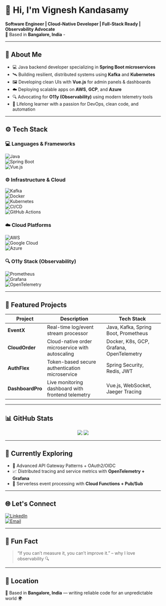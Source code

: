 # 👋 Hi, I'm **Vignesh Kandasamy**

**Software Engineer | Cloud-Native Developer | Full-Stack Ready | Observability Advocate**  
📍 Based in **Bangalore, India** - 

---

## 💼 About Me

- 💻 Java backend developer specializing in **Spring Boot microservices**  
- 🛰️ Building resilient, distributed systems using **Kafka** and **Kubernetes**  
- 🖼️ Developing clean UIs with **Vue.js** for admin panels & dashboards  
- ☁️ Deploying scalable apps on **AWS**, **GCP**, and **Azure**  
- 🔍 Advocating for **O11y (Observability)** using modern telemetry tools  
- 🧠 Lifelong learner with a passion for DevOps, clean code, and automation

---

## ⚙️ Tech Stack

### 💻 Languages & Frameworks  
![Java](https://img.shields.io/badge/Java-%23ED8B00.svg?style=for-the-badge&logo=java&logoColor=white)  
![Spring Boot](https://img.shields.io/badge/SpringBoot-%236DB33F.svg?style=for-the-badge&logo=spring-boot&logoColor=white)  
![Vue.js](https://img.shields.io/badge/Vue.js-35495E?style=for-the-badge&logo=vue.js&logoColor=4FC08D)

### ⚙️ Infrastructure & Cloud  
![Kafka](https://img.shields.io/badge/Kafka-231F20?style=for-the-badge&logo=apachekafka&logoColor=white)  
![Docker](https://img.shields.io/badge/Docker-2496ED?style=for-the-badge&logo=docker&logoColor=white)  
![Kubernetes](https://img.shields.io/badge/Kubernetes-326CE5?style=for-the-badge&logo=kubernetes&logoColor=white)  
![CI/CD](https://img.shields.io/badge/CI/CD-%234285F4?style=for-the-badge)  
![GitHub Actions](https://img.shields.io/badge/GitHub_Actions-%232671E5.svg?style=for-the-badge&logo=github-actions&logoColor=white)

### ☁️ Cloud Platforms  
![AWS](https://img.shields.io/badge/AWS-232F3E?style=for-the-badge&logo=amazon-aws&logoColor=white)  
![Google Cloud](https://img.shields.io/badge/GCP-4285F4?style=for-the-badge&logo=google-cloud&logoColor=white)  
![Azure](https://img.shields.io/badge/Azure-0078D4?style=for-the-badge&logo=microsoft-azure&logoColor=white)

### 🔍 O11y Stack (Observability)  
![Prometheus](https://img.shields.io/badge/Prometheus-E6522C?style=for-the-badge&logo=prometheus&logoColor=white)  
![Grafana](https://img.shields.io/badge/Grafana-F46800?style=for-the-badge&logo=grafana&logoColor=white)  
![OpenTelemetry](https://img.shields.io/badge/OpenTelemetry-7B42BC?style=for-the-badge&logo=opentelemetry&logoColor=white)  

---

## 🚀 Featured Projects

| Project        | Description                                           | Tech Stack                                 |
|----------------|-------------------------------------------------------|--------------------------------------------|
| **EventX**     | Real-time log/event stream processor                  | Java, Kafka, Spring Boot, Prometheus       |
| **CloudOrder** | Cloud-native order microservice with autoscaling      | Docker, K8s, GCP, Grafana, OpenTelemetry   |
| **AuthFlex**   | Token-based secure authentication microservice        | Spring Security, Redis, JWT                |
| **DashboardPro** | Live monitoring dashboard with frontend telemetry   | Vue.js, WebSocket, Jaeger Tracing          |

---

## 📊 GitHub Stats

<p align="center">
  <img src="https://github-readme-stats.vercel.app/api?username=svzvicky&show_icons=true&theme=radical&count_private=true" />
  <img src="https://github-readme-stats.vercel.app/api/top-langs/?username=svzvicky&layout=compact&theme=radical" />
</p>

---

## 🌱 Currently Exploring

- 🔐 Advanced API Gateway Patterns + OAuth2/OIDC
- 📈 Distributed tracing and service metrics with **OpenTelemetry + Grafana**
- 🚀 Serverless event processing with **Cloud Functions + Pub/Sub**

---

## 🌐 Let's Connect

[![LinkedIn](https://img.shields.io/badge/LinkedIn-%230077B5?style=for-the-badge&logo=linkedin&logoColor=white)](https://www.linkedin.com/in/vignesh-kandasamy)  
[![Email](https://img.shields.io/badge/Email-svzvicky%40yourmail.com-D14836?style=for-the-badge&logo=gmail&logoColor=white)](mailto:reachvignesh@hotmail.com)

---

## 🧩 Fun Fact

> “If you can’t measure it, you can’t improve it.” – why I love observability 🔍

---

## 📍 Location

🧳 Based in **Bangalore, India** — writing reliable code for an unpredictable world 🌍
